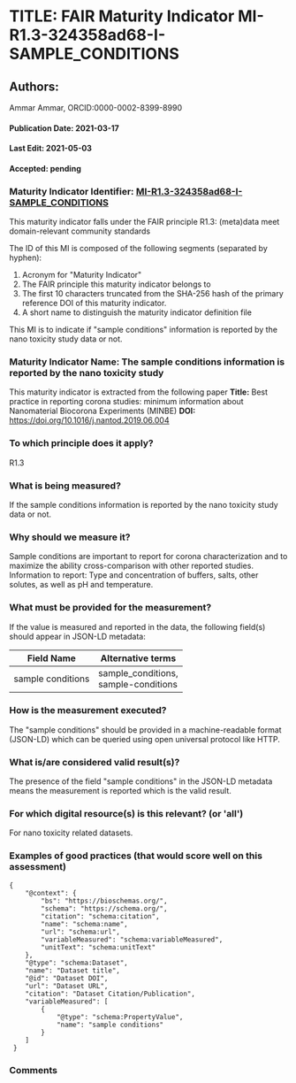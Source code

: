# TITLE: FAIR Maturity Indicator MI-R1.3-324358ad68-I-SAMPLE_CONDITIONS

## Authors: 
Ammar Ammar, ORCID:0000-0002-8399-8990

#### Publication Date: 2021-03-17
#### Last Edit: 2021-05-03
#### Accepted: pending

### Maturity Indicator Identifier: [MI-R1.3-324358ad68-I-SAMPLE_CONDITIONS](https://w3id.org/fair/maturity_indicator/terms/Gen2/MI-R1.3-324358ad68-I-SAMPLE_CONDITIONS)

This maturity indicator falls under the FAIR principle R1.3:
(meta)data meet domain-relevant community standards

The ID of this MI is composed of the following segments (separated by hyphen):
1. Acronym for "Maturity Indicator"
1. The FAIR principle this maturity indicator belongs to
1. The first 10 characters truncated from the SHA-256 hash of the primary reference DOI of this maturity indicator.
1. A short name to distinguish the maturity indicator definition file

This MI is to indicate if "sample conditions" information is reported by the nano toxicity study data or not.

### Maturity Indicator Name:  The sample conditions information is reported by the nano toxicity study

This maturity indicator is extracted from the following paper 
**Title:** Best practice in reporting corona studies: minimum information about Nanomaterial Biocorona Experiments (MINBE)
**DOI:** https://doi.org/10.1016/j.nantod.2019.06.004

### To which principle does it apply?  
R1.3

### What is being measured?
If the sample conditions information is reported by the nano toxicity study data or not.

### Why should we measure it?
Sample conditions are important to report for corona characterization and
to maximize the ability cross-comparison with other reported studies. Information to report:
Type and concentration of buffers, salts, other solutes, as well as pH and temperature.

### What must be provided for the measurement?
If the value is measured and reported in the data, the following field(s) should appear in JSON-LD metadata: 

| Field Name          | Alternative terms            |
| ------------------- | ---------------------------- |
| sample conditions   | sample_conditions,<br>sample-conditions  |

### How is the measurement executed?
The "sample conditions" should be provided in a machine-readable format (JSON-LD) which can be queried using open universal protocol like HTTP.

### What is/are considered valid result(s)?
The presence of the field "sample conditions" in the JSON-LD metadata means the measurement is reported which is the valid result.

### For which digital resource(s) is this relevant? (or 'all')
For nano toxicity related datasets.  

### Examples of good practices (that would score well on this assessment)
```{json}
{
 	"@context": {
 		"bs": "https://bioschemas.org/",
 		"schema": "https://schema.org/",
 		"citation": "schema:citation",
 		"name": "schema:name",
 		"url": "schema:url",
 		"variableMeasured": "schema:variableMeasured",
 		"unitText": "schema:unitText"
 	},
 	"@type": "schema:Dataset",
 	"name": "Dataset title",
 	"@id": "Dataset DOI",
 	"url": "Dataset URL",
 	"citation": "Dataset Citation/Publication",
 	"variableMeasured": [
 		{
 			"@type": "schema:PropertyValue",
 			"name": "sample conditions"
 		}
 	]
 }
```

### Comments

